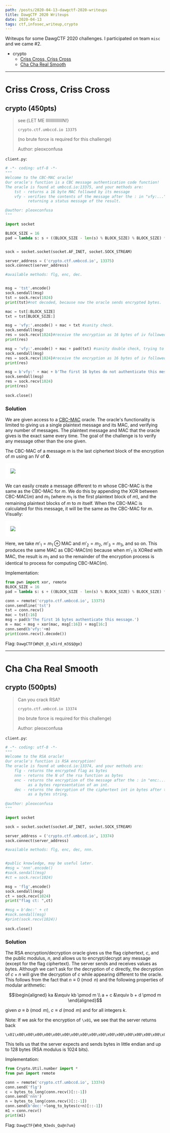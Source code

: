 ```yaml
---
path: /posts/2020-04-13-dawgctf-2020-writeups
title: DawgCTF 2020 Writeups
date: 2020-04-13
tags: ctf,infosec,writeup,crypto
---
```


Writeups for some DawgCTF 2020 challenges. I participated on team `misc` and we came #2.

- crypto
    - [Criss Cross, Criss Cross](#criss-cross-criss-cross)
    - [Cha Cha Real Smooth](#cha-cha-real-smooth)

---

# Criss Cross, Criss Cross <a name="criss-cross-criss-cross"></a>

## crypto (450pts)

> see:{LET ME IIIIIIIIIIIIIIN!}
>
> `crypto.ctf.umbccd.io 13375`
>
> (no brute force is required for this challenge)
>
> Author: pleoxconfusa

`client.py`:

```python
# -*- coding: utf-8 -*-
"""
Welcome to the CBC-MAC oracle!
Our oracle's function is a CBC message authentication code function!
The oracle is found at umbccd.io:13375, and your methods are:
    tst - returns a 16 byte MAC followed by its message
    vfy - verifies the contents of the message after the : in "vfy:...",
          returning a status message of the result.

@author: pleoxconfusa
"""

import socket

BLOCK_SIZE = 16
pad = lambda s: s + ((BLOCK_SIZE - len(s) % BLOCK_SIZE) % BLOCK_SIZE) * b'\0'


sock = socket.socket(socket.AF_INET, socket.SOCK_STREAM)

server_address = ('crypto.ctf.umbccd.io', 13375)
sock.connect(server_address)

#available methods: flg, enc, dec.


msg = 'tst'.encode()
sock.sendall(msg)
tst = sock.recv(1024)
print(tst)#not decoded, because now the oracle sends encrypted bytes.

mac = tst[:BLOCK_SIZE]
txt = tst[BLOCK_SIZE:]

msg = 'vfy:'.encode() + mac + txt #sanity check.
sock.sendall(msg)
res = sock.recv(1024)#receive the encryption as 16 bytes of iv followed by ct.
print(res)

msg = 'vfy:'.encode() + mac + pad(txt) #sanity double check, trying to win by padding.
sock.sendall(msg)
res = sock.recv(1024)#receive the encryption as 16 bytes of iv followed by ct.
print(res)

msg = b'vfy:' + mac + b'The first 16 bytes do not authenticate this message.' #sanity triple check
sock.sendall(msg)
res = sock.recv(1024)
print(res) 
    
sock.close()
```

### Solution

We are given access to a [CBC-MAC](https://en.wikipedia.org/wiki/CBC-MAC) oracle. The oracle's functionality is limited to giving us a single plaintext message and its MAC, and verifying any number of messages. The plaintext message and MAC that the oracle gives is the exact same every time. The goal of the challenge is to verify any message other than the one given.

The CBC-MAC of a message $m$ is the last ciphertext block of the encryption of $m$ using an IV of $\textbf{0}$.

<img src="./assets/cbc-mac.svg" style="background: white; padding: 16px"></img>

We can easily create a message different to $m$ whose CBC-MAC is the same as the CBC-MAC for $m$. We do this by appending the XOR between $\text{CBC-MAC}(m)$ and $m_1$ (where $m_1$ is the first plaintext block of $m$), and the remaining plaintext blocks of $m$ to $m$ itself. When the CBC-MAC is calculated for this message, it will be the same as the CBC-MAC for $m$. Visually:

<img src="./assets/cbc-mac-attack.svg" style="background: white; padding: 16px"></img>

Here, we take $m'_1 = m_1 \oplus \text{MAC}$ and $m'_2 = m_2$, $m'_3 = m_3$, and so on. This produces the same MAC as $\text{CBC-MAC}(m)$ because when $m'_1$ is XORed with $\text{MAC}$, the result is $m_1$ and so the remainder of the encryption process is identical to process for computing $\text{CBC-MAC}(m)$.

Implementation:

```python
from pwn import xor, remote
BLOCK_SIZE = 16
pad = lambda s: s + ((BLOCK_SIZE - len(s) % BLOCK_SIZE) % BLOCK_SIZE) * b'\0'

conn = remote('crypto.ctf.umbccd.io', 13375)
conn.sendline('tst')
tst = conn.recv()
mac = tst[:16]
msg = pad(b'The first 16 bytes authenticate this message.')
m = mac + msg + xor(mac, msg[:16]) + msg[16:]
conn.send(b'vfy:'+m)
print(conn.recv().decode())
```

Flag: `DawgCTF{Wh@t_@_w3ird_m3$$@ge}`

---

# Cha Cha Real Smooth <a name="cha-cha-real-smooth"></a>

## crypto (500pts)

> Can you crack RSA?
>
> `crypto.ctf.umbccd.io 13374`
>
> (no brute force is required for this challenge)
>
> Author: pleoxconfusa

`client.py`:

```python
# -*- coding: utf-8 -*-
"""
Welcome to the RSA oracle!
Our oracle's function is RSA encryption!
The oracle is found at umbccd.io:13374, and your methods are:
    flg - returns the encrypted flag as bytes
    nnn - returns the N of the rsa function as bytes
    enc - returns the encryption of the message after the : in "enc:..."
          as a bytes representation of an int.
    dec - returns the decryption of the ciphertext int in bytes after the : in "dec:..."
          as a bytes string.
    
@author: pleoxconfusa
"""

import socket

sock = socket.socket(socket.AF_INET, socket.SOCK_STREAM)

server_address = ('crypto.ctf.umbccd.io', 13374)
sock.connect(server_address)

#available methods: flg, enc, dec, nnn.


#public knowledge, may be useful later.
#msg = 'nnn'.encode()
#sock.sendall(msg)
#ct = sock.recv(1024)

msg = 'flg'.encode()
sock.sendall(msg)
ct = sock.recv(1024)
print("flag ct: ",ct) 

#msg = b'dec:' + ct
#sock.sendall(msg)
#print(sock.recv(1024))
    
sock.close()
```

### Solution

The RSA encryption/decryption oracle gives us the flag ciphertext, $c$, and the public modulus, $n$, and allows us to encrypt/decrypt any message (except for the flag ciphertext). The server sends and receives values as bytes. Although we can't ask for the decryption of $c$ directly, the decryption of $c + n$ will give the decryption of $c$ while appearing different to the oracle. This follows from the fact that $n \equiv 0 \pmod n$ and the following properties of modular arithmetic:

$$\begin{aligned} ka &\equiv kb \pmod m \\ a + c &\equiv b + d \pmod m \end{aligned}$$

given $a \equiv b \pmod m$, $c \equiv d \pmod m$ and for all integers $k$.

Note: If we ask for the encryption of `\x01`, we see that the server returns back

```
\x01\x00\x00\x00\x00\x00\x00\x00\x00\x00\x00\x00\x00\x00\x00\x00\x00\x00\x00\x00\x00\x00\x00\x00\x00\x00\x00\x00\x00\x00\x00\x00\x00\x00\x00\x00\x00\x00\x00\x00\x00\x00\x00\x00\x00\x00\x00\x00\x00\x00\x00\x00\x00\x00\x00\x00\x00\x00\x00\x00\x00\x00\x00\x00\x00\x00\x00\x00\x00\x00\x00\x00\x00\x00\x00\x00\x00\x00\x00\x00\x00\x00\x00\x00\x00\x00\x00\x00\x00\x00\x00\x00\x00\x00\x00\x00\x00\x00\x00\x00\x00\x00\x00\x00\x00\x00\x00\x00\x00\x00\x00\x00\x00\x00\x00\x00\x00\x00\x00\x00\x00\x00\x00\x00\x00\x00\x00\x00
```

This tells us that the server expects and sends bytes in little endian and up to 128 bytes (RSA modulus is 1024 bits).

Implementation:

```python
from Crypto.Util.number import *
from pwn import remote

conn = remote('crypto.ctf.umbccd.io', 13374)
conn.send('flg')
c = bytes_to_long(conn.recv()[::-1])
conn.send('nnn')
n = bytes_to_long(conn.recv()[::-1])
conn.send(b'dec:'+long_to_bytes(c+n)[::-1])
m1 = conn.recv()
print(m1)
```

Flag: `DawgCTF{Wh0_N3eds_Qu@n7um}`
